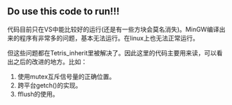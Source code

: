 ## Do use this code to run!!!

代码目前只在VS中能比较好的运行(还是有一些方块会莫名消失)。MinGW编译出来的程序有非常多的问题，基本无法运行。在linux上也无法正常运行。

但这些问题都在Tetris_inherit里被解决了。因此这里的代码主要用来读，可以看出之后的改进的地方。比如：

1. 使用mutex互斥信号量的正确位置。
2. 跨平台getch()的实现。
3. fflush的使用。
